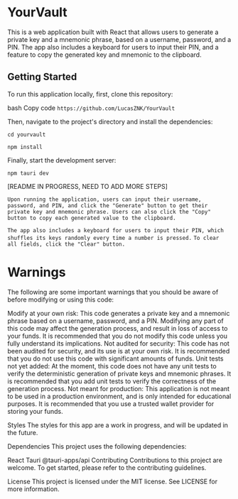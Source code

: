 # YourVault

This is a web application built with React that allows users to generate a private key and a mnemonic phrase, based on a username, password, and a PIN. The app also includes a keyboard for users to input their PIN, and a feature to copy the generated key and mnemonic to the clipboard.

## Getting Started

To run this application locally, first, clone this repository:

bash
Copy code
`https://github.com/LucasZNK/YourVault`

Then, navigate to the project's directory and install the dependencies:

```
cd yourvault
```

```
npm install
```

Finally, start the development server:

```
npm tauri dev
```

[README IN PROGRESS, NEED TO ADD MORE STEPS]

`Upon running the application, users can input their username, password, and PIN, and click the "Generate" button to get their private key and mnemonic phrase. Users can also click the "Copy" button to copy each generated value to the clipboard.`

`The app also includes a keyboard for users to input their PIN, which shuffles its keys randomly every time a number is pressed.`
`To clear all fields, click the "Clear" button.`

# Warnings

The following are some important warnings that you should be aware of before modifying or using this code:

Modify at your own risk: This code generates a private key and a mnemonic phrase based on a username, password, and a PIN. Modifying any part of this code may affect the generation process, and result in loss of access to your funds. It is recommended that you do not modify this code unless you fully understand its implications.
Not audited for security: This code has not been audited for security, and its use is at your own risk. It is recommended that you do not use this code with significant amounts of funds.
Unit tests not yet added: At the moment, this code does not have any unit tests to verify the deterministic generation of private keys and mnemonic phrases. It is recommended that you add unit tests to verify the correctness of the generation process.
Not meant for production: This application is not meant to be used in a production environment, and is only intended for educational purposes. It is recommended that you use a trusted wallet provider for storing your funds.

Styles
The styles for this app are a work in progress, and will be updated in the future.

Dependencies
This project uses the following dependencies:

React
Tauri
@tauri-apps/api
Contributing
Contributions to this project are welcome. To get started, please refer to the contributing guidelines.

License
This project is licensed under the MIT license. See LICENSE for more information.

```

```
